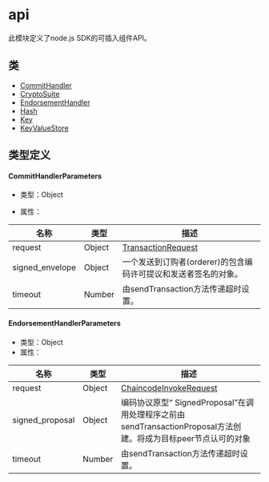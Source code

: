 # api

 此模块定义了node.js SDK的可插入组件API。 

## 类

- [CommitHandler](../classes/module-api.CommitHandler.md)
- [CryptoSuite](../classes/module-api.CryptoSuite.md)
- [EndorsementHandler](../classes/module-api.EndorsementHandler.md)
- [Hash](../classes/module-api.Hash.md)
- [Key](../classes/module-api.Key.md)
- [KeyValueStore](../classes/module-api.KeyValueStore.md)

## 类型定义

#### CommitHandlerParameters

- 类型：Object

- 属性：


| 名称            | 类型   | 描述                                                         |
| --------------- | ------ | ------------------------------------------------------------ |
| request         | Object | [TransactionRequest](../global.md#TransactionRequest)        |
| signed_envelope | Object | 一个发送到订购者(orderer)的包含编码许可提议和发送者签名的对象。 |
| timeout         | Number | 由sendTransaction方法传递超时设置。                          |

#### EndorsementHandlerParameters

- 类型：Object
- 属性：

| 名称            | 类型   | 描述                                                         |
| --------------- | ------ | ------------------------------------------------------------ |
| request         | Object | [ChaincodeInvokeRequest](../global.md#ChaincodeInvokeRequest) |
| signed_proposal | Object | 编码协议原型“ SignedProposal”在调用处理程序之前由sendTransactionProposal方法创建。将成为目标peer节点认可的对象 |
| timeout         | Number | 由sendTransaction方法传递超时设置。                          |